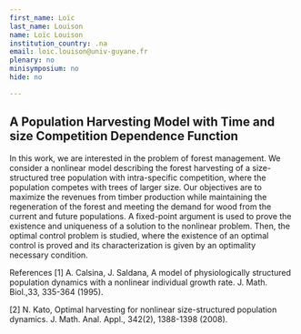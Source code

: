```yaml
---
first_name: Loïc
last_name: Louison
name: Loïc Louison
institution_country: .na
email: loic.louison@univ-guyane.fr
plenary: no
minisymposium: no
hide: no

---
```


## A Population Harvesting Model with Time and size Competition Dependence Function

In this work, we are interested in the problem of forest management. We consider a nonlinear model describing the forest harvesting of a size-structured tree population with intra-specific competition, where the population competes with trees of larger size. Our objectives are to maximize the revenues from timber production while maintaining the regeneration of the forest and meeting the demand for wood from the current and future populations. A fixed-point argument is used to prove the existence and uniqueness of a solution to the nonlinear problem. Then, the optimal control problem is studied, where the existence of an optimal control is proved and its characterization is given by an optimality necessary condition.
 
 References
 [1] A. Calsina, J. Saldana, A model of physiologically structured population dynamics with a nonlinear individual growth rate. J. Math. Biol.,33, 335-364 (1995).
 
 [2] N. Kato, Optimal harvesting for nonlinear size-structured population dynamics. J. Math. Anal. Appl., 342(2), 1388-1398 (2008).



